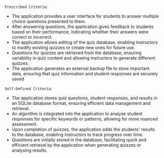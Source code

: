 `Prescribed Criteria`:
- The application provides a user interface for students to answer multiple choice questions  presented to them.
- After answering questions, the application gives feedback to students based on their performance, indicating whether their answers were correct or incorrect.
- The application allows editing of the quiz database, enabling instructors to modify existing quizzes or create new ones for future use.
- Questions for quizzes are retrieved from the database, ensuring variability in quiz content and allowing instructors to generate different quizzes.
- The application generates an external backup file to store important data, ensuring that quiz information and student responses are securely saved
  
`Self-Defined Criteria`:
- The application stores quiz questions, student responses, and results in an SQLite database format, ensuring efficient data management and retrieval.
- An algorithm is integrated into the application to analyse student responses for specific keywords or patterns, allowing for more nuanced assessment.
- Upon completion of quizzes, the application adds the students' results to the database, enabling instructors to track progress over time.
- Questions are initially stored in the database, facilitating quick and efficient retrieval by the application when generating quizzes or analysing results.


